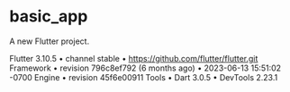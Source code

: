 # basic_app

A new Flutter project.

Flutter 3.10.5 • channel stable • https://github.com/flutter/flutter.git
Framework • revision 796c8ef792 (6 months ago) • 2023-06-13 15:51:02 -0700
Engine • revision 45f6e00911
Tools • Dart 3.0.5 • DevTools 2.23.1
